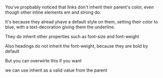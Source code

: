 You've propbably noticed that links don't inherit their parent's color, even though other inline elements em and strong do.

It's because they alread yhave a default style on them, setting their color to blue, with a text-decoration giving them the underline.

They do inherit other properties such as font-size and font-weight

Also headings do not inherit the font-weight, because they are bold by default 

But you can overwirte this if you want

we can use inherit as a valid value from the parent